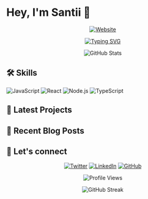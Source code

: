 # Hey, I'm Santii 👋

<p align="center">
  <a href="https://santii.foo.ng" target="_blank">
    <img src="https://img.shields.io/badge/Website-santii.foo.ng-FF5722?style=for-the-badge&logo=firefox&logoColor=white" alt="Website" />
  </a>
</p>

<p align="center">
  <a href="https://git.io/typing-svg"><img src="https://readme-typing-svg.demolab.com?font=Monocraft&weight=900&pause=1000&color=AEF7BE&width=600&lines=Web+Design+Enthusiast;Arch+Linux+Aficionado;Open+Source+Contributor;UI%2FUX+Enthusiast;Frontend+Developer;Code+Poet;Terminal+Tamer;JavaScript+Juggler" alt="Typing SVG" /></a>
</p>

<p align="center">
  <img src="https://github-stats-alpha.vercel.app/api?username=ghost3jelly&cc=22272e&tc=FF5722&ic=fff&bc=0000" alt="GitHub Stats">
</p>

## 🛠️ Skills

![JavaScript](https://img.shields.io/badge/-JavaScript-F7DF1E?style=flat-square&logo=javascript&logoColor=black)
![React](https://img.shields.io/badge/-React-61DAFB?style=flat-square&logo=react&logoColor=black)
![Node.js](https://img.shields.io/badge/-Node.js-339933?style=flat-square&logo=node.js&logoColor=white)
![TypeScript](https://img.shields.io/badge/-TypeScript-3178C6?style=flat-square&logo=typescript&logoColor=white)

## 🔭 Latest Projects

<!-- GITHUB-REPOS:START -->
<!-- This section will be automatically updated by a GitHub Action -->
<!-- GITHUB-REPOS:END -->

## 📝 Recent Blog Posts

<!-- BLOG-POST-LIST:START -->
<!-- This section will be automatically updated by a GitHub Action -->
<!-- BLOG-POST-LIST:END -->

## 🤝 Let's connect

<p align="center">
  <a href="https://twitter.com/ghost3jelly"><img src="https://img.shields.io/badge/-Twitter-1DA1F2?style=for-the-badge&logo=twitter&logoColor=white" alt="Twitter" /></a>
  <a href="https://www.linkedin.com/in/ghost3jelly"><img src="https://img.shields.io/badge/-LinkedIn-0077B5?style=for-the-badge&logo=linkedin&logoColor=white" alt="LinkedIn" /></a>
  <a href="https://github.com/ghost3jelly"><img src="https://img.shields.io/badge/-GitHub-181717?style=for-the-badge&logo=github&logoColor=white" alt="GitHub" /></a>
</p>

<p align="center">
  <img src="https://komarev.com/ghpvc/?username=ghost3jelly&color=FF5722&style=flat-square&label=Profile+Views" alt="Profile Views" />
</p>

<p align="center">
  <img src="https://github-readme-streak-stats.herokuapp.com/?user=ghost3jelly&theme=dark&ring=FF5722&fire=FF5722&currStreakLabel=FF5722" alt="GitHub Streak" />
</p>
